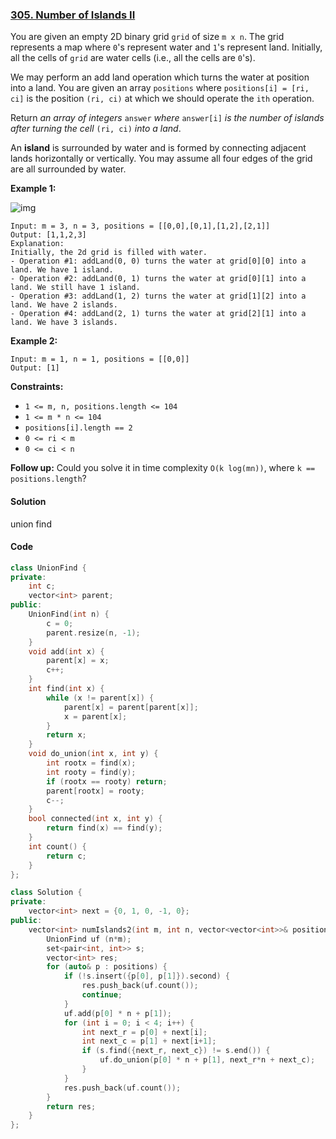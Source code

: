 ### [305. Number of Islands II](https://leetcode.com/problems/number-of-islands-ii/)

You are given an empty 2D binary grid `grid` of size `m x n`. The grid represents a map where `0`'s represent water and `1`'s represent land. Initially, all the cells of `grid` are water cells (i.e., all the cells are `0`'s).

We may perform an add land operation which turns the water at position into a land. You are given an array `positions` where `positions[i] = [ri, ci]` is the position `(ri, ci)` at which we should operate the `ith` operation.

Return *an array of integers* `answer` *where* `answer[i]` *is the number of islands after turning the cell* `(ri, ci)` *into a land*.

An **island** is surrounded by water and is formed by connecting adjacent lands horizontally or vertically. You may assume all four edges of the grid are all surrounded by water.

 

**Example 1:**

![img](https://assets.leetcode.com/uploads/2021/03/10/tmp-grid.jpg)

```
Input: m = 3, n = 3, positions = [[0,0],[0,1],[1,2],[2,1]]
Output: [1,1,2,3]
Explanation:
Initially, the 2d grid is filled with water.
- Operation #1: addLand(0, 0) turns the water at grid[0][0] into a land. We have 1 island.
- Operation #2: addLand(0, 1) turns the water at grid[0][1] into a land. We still have 1 island.
- Operation #3: addLand(1, 2) turns the water at grid[1][2] into a land. We have 2 islands.
- Operation #4: addLand(2, 1) turns the water at grid[2][1] into a land. We have 3 islands.
```

**Example 2:**

```
Input: m = 1, n = 1, positions = [[0,0]]
Output: [1]
```

 

**Constraints:**

- `1 <= m, n, positions.length <= 104`
- `1 <= m * n <= 104`
- `positions[i].length == 2`
- `0 <= ri < m`
- `0 <= ci < n`

 

**Follow up:** Could you solve it in time complexity `O(k log(mn))`, where `k == positions.length`?

#### Solution

union find

#### Code

```cpp
class UnionFind {
private:
    int c;
    vector<int> parent;
public:
    UnionFind(int n) {
        c = 0;
        parent.resize(n, -1);
    }
    void add(int x) {
        parent[x] = x;
        c++;
    }
    int find(int x) {
        while (x != parent[x]) {
            parent[x] = parent[parent[x]];
            x = parent[x];
        }
        return x;
    }
    void do_union(int x, int y) {
        int rootx = find(x);
        int rooty = find(y);
        if (rootx == rooty) return;
        parent[rootx] = rooty;
        c--;
    }
    bool connected(int x, int y) {
        return find(x) == find(y);
    }
    int count() {
        return c;
    }
};

class Solution {
private:
    vector<int> next = {0, 1, 0, -1, 0};
public:
    vector<int> numIslands2(int m, int n, vector<vector<int>>& positions) {
        UnionFind uf (n*m);
        set<pair<int, int>> s;
        vector<int> res;
        for (auto& p : positions) {
            if (!s.insert({p[0], p[1]}).second) {
                res.push_back(uf.count());
                continue;
            }
            uf.add(p[0] * n + p[1]);
            for (int i = 0; i < 4; i++) {
                int next_r = p[0] + next[i];
                int next_c = p[1] + next[i+1];
                if (s.find({next_r, next_c}) != s.end()) {
                    uf.do_union(p[0] * n + p[1], next_r*n + next_c);
                }
            }
            res.push_back(uf.count());
        }
        return res;
    }
};
```
